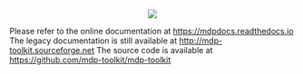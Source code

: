 <div align="center" width="400" height="200">
  <img src="https://mdp-toolkit.github.io/_images/logo_animation.gif"><br>
</div>



Please refer to the online documentation at https://mdpdocs.readthedocs.io
The legacy documentation is still available at http://mdp-toolkit.sourceforge.net
The source code is available at https://github.com/mdp-toolkit/mdp-toolkit
